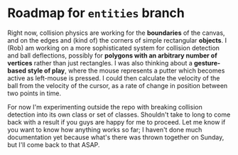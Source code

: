 # Roadmap for `entities` branch

Right now, collision physics are working for the **boundaries** of the canvas, and on the edges and (kind of) the corners of simple rectangular **objects**. I (Rob) am working on a more sophisticated system for collision detection and ball deflections, possibly for **polygons with an arbitrary number of vertices** rather than just rectangles. I was also thinking about a **gesture-based style of play**, where the mouse represents a putter which becomes active as left-mouse is pressed. I could then calculate the velocity of the ball from the velocity of the cursor, as a rate of change in position between two points in time.

For now I'm experimenting outside the repo with breaking collision detection into its own class or set of classes. Shouldn't take to long to come back with a result if you guys are happy for me to proceed. Let me know if you want to know how anything works so far; I haven't done much documentation yet because what's there was thrown together on Sunday, but I'll come back to that ASAP.
